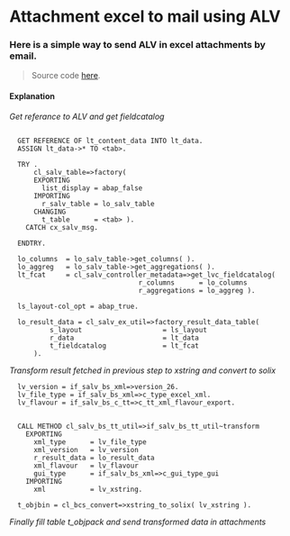 # Attachment excel to mail using ALV 

### Here is a simple way to send ALV in excel attachments by email.

>Source code [here](https://github.com/Sgudkov/MAIL_ATTCH_EXCEL_BY_ALV/blob/main/MAIL_ATTCH.abap).


#### Explanation

*Get referance to ALV and get fieldcatalog*
```abap 

  GET REFERENCE OF lt_content_data INTO lt_data.
  ASSIGN lt_data->* TO <tab>.
  
  TRY .
      cl_salv_table=>factory(
      EXPORTING
        list_display = abap_false
      IMPORTING
        r_salv_table = lo_salv_table
      CHANGING
        t_table      = <tab> ).
    CATCH cx_salv_msg.

  ENDTRY.

  lo_columns  = lo_salv_table->get_columns( ).
  lo_aggreg   = lo_salv_table->get_aggregations( ).
  lt_fcat     = cl_salv_controller_metadata=>get_lvc_fieldcatalog(
                                r_columns      = lo_columns
                                r_aggregations = lo_aggreg ).

  ls_layout-col_opt = abap_true.

  lo_result_data = cl_salv_ex_util=>factory_result_data_table(
          s_layout                    = ls_layout
          r_data                      = lt_data
          t_fieldcatalog              = lt_fcat
      ).
``` 

*Transform result fetched in previous step to xstring and convert to solix*
```abap 
  lv_version = if_salv_bs_xml=>version_26.
  lv_file_type = if_salv_bs_xml=>c_type_excel_xml.
  lv_flavour = if_salv_bs_c_tt=>c_tt_xml_flavour_export.


  CALL METHOD cl_salv_bs_tt_util=>if_salv_bs_tt_util~transform
    EXPORTING
      xml_type      = lv_file_type
      xml_version   = lv_version
      r_result_data = lo_result_data
      xml_flavour   = lv_flavour
      gui_type      = if_salv_bs_xml=>c_gui_type_gui
    IMPORTING
      xml           = lv_xstring.

  t_objbin = cl_bcs_convert=>xstring_to_solix( lv_xstring ).
```   

*Finally fill table t_objpack and send transformed data in attachments*